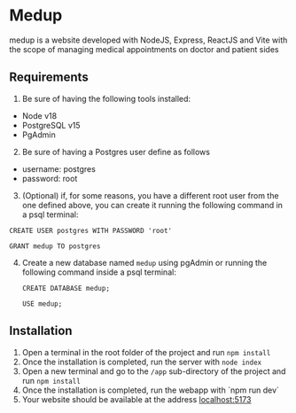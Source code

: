 # Medup

medup is a website developed with NodeJS, Express, ReactJS and Vite with the scope of managing medical appointments on doctor and patient sides

## Requirements
1. Be sure of having the following tools installed:
  - Node v18
  - PostgreSQL v15
  - PgAdmin

2. Be sure of having a Postgres user define as follows
  - username: postgres
  - password: root

3. (Optional) if, for some reasons, you have a different root user from the one defined above, you can create it running the following command in a psql terminal:

`CREATE USER postgres WITH PASSWORD 'root'`

`GRANT medup TO postgres`

4. Create a new database named `medup` using pgAdmin or running the following command inside a psql terminal:

   `CREATE DATABASE medup;`
   
   `USE medup;`

## Installation
1. Open a terminal in the root folder of the project and run `npm install`
2. Once the installation is completed, run the server with `node index`
3. Open a new terminal and go to the `/app` sub-directory of the project and run `npm install`
4. Once the installation is completed, run the webapp with ´npm run dev´
5. Your website should be available at the address [localhost:5173](http://localhost:5173)

